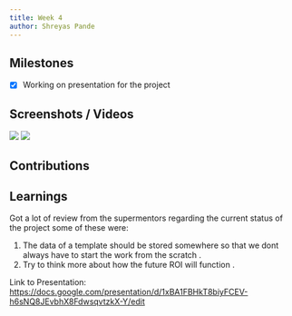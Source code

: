 ```yaml
---
title: Week 4
author: Shreyas Pande
---
```


## Milestones
- [x] Working on presentation for the project

## Screenshots / Videos 
![](https://i.postimg.cc/ncg8Y79s/Screenshot-2023-07-30-221742.png)
![](https://i.postimg.cc/TwDQxLYs/Screenshot-2023-07-30-222037.png)
## Contributions

## Learnings
Got a lot of review from the supermentors regarding the current status of the project some of these were: 
1. The data of a template should be stored somewhere so that we dont always have to start the work from the scratch .  
2. Try to think more about how the future ROI will function .

Link to Presentation: https://docs.google.com/presentation/d/1xBA1FBHkT8biyFCEV-h6sNQ8JEvbhX8FdwsqvtzkX-Y/edit